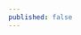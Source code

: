 ```yaml
---
published: false
---
```

<amp-facebook width="552" height="310"
    layout="responsive"
    data-href="https://www.facebook.com/JesusTerronFoto/posts/350513278752653">
</amp-facebook>